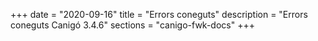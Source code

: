+++
date        = "2020-09-16"
title       = "Errors coneguts"
description = "Errors coneguts Canigó 3.4.6"
sections    = "canigo-fwk-docs"
+++